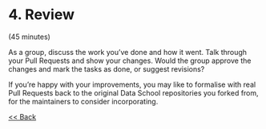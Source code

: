 # 4. Review  
(45 minutes)
  
As a group, discuss the work you’ve done and how it went. Talk through your Pull Requests 
and show your changes. Would the group approve the changes and mark the tasks as done, 
or suggest revisions?  
  

If you’re happy with your improvements, you may like to formalise with real Pull Requests 
back to the original Data School repositories you forked from, for the maintainers to consider 
incorporating.  
  
  
[<< Back](3-work-sprint.md)
  